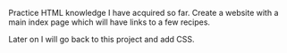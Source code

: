 Practice HTML knowledge I have acquired so far. Create a website with a main index page which will have links to a few recipes.

Later on I will go back to this project and add CSS.